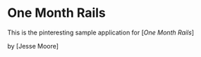 # One Month Rails

This is the pinteresting sample application for 
[*One Month Rails*]

by [Jesse Moore]